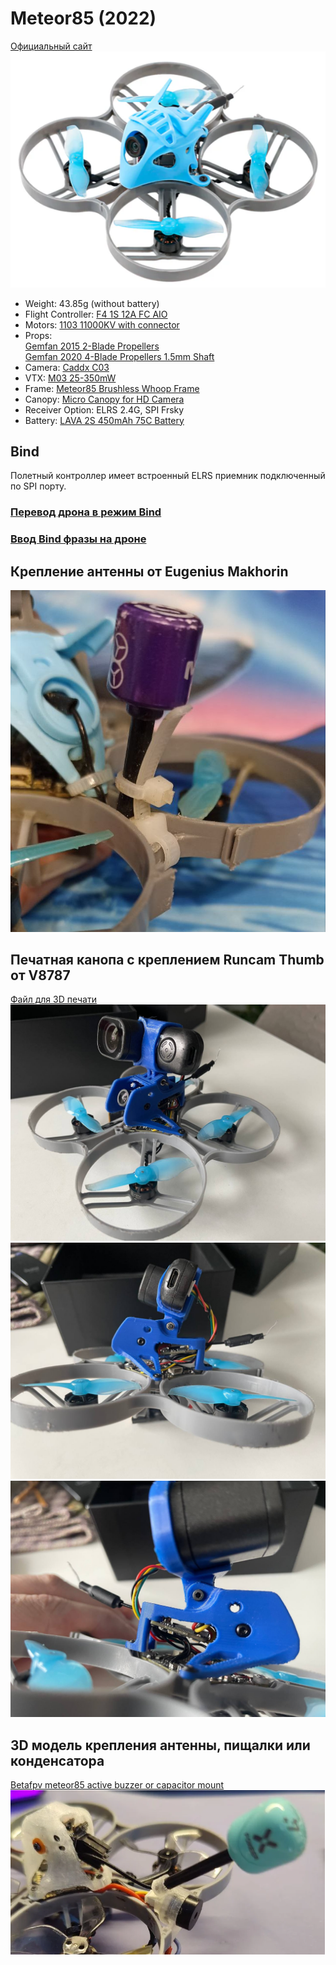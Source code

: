 # Meteor85 (2022)
[Официальный сайт](https://betafpv.com/collections/meteor-series/products/meteor85-brushless-whoop-quadcopter-2022)  
![](Meteor85.png)

 - Weight: 43.85g (without battery)
 - Flight Controller: [F4 1S 12A FC AIO](../90_Компоненты/Flight_Controller_FC_F4_1S_12A_AIO.md)
 - Motors: [1103 11000KV with connector
](https://betafpv.com/collections/motors/products/1103-brushless-motors?variant=14762596007980)
 - Props:  
[Gemfan 2015 2-Blade Propellers](https://betafpv.com/products/gemfan-2015-2-blade-propellers-4pcs-1-5mm-shaft)  
[Gemfan 2020 4-Blade Propellers 1.5mm Shaft](https://betafpv.com/collections/propellers/products/gemfan-2020-4-blade-propellers-1-5mm-shaft)
 - Camera: [Caddx C03 ](../90_Компоненты/Camera_C03.md)
 - VTX: [M03 25-350mW](../90_Компоненты/VTX_V03.md)
 - Frame: [Meteor85 Brushless Whoop Frame](https://betafpv.com/products/meteor85-brushless-whoop-frame)
 - Canopy: [Micro Canopy for HD Camera](https://betafpv.com/collections/canopy-holder/products/micro-canopy-for-hd-camera)
 - Receiver Option: ELRS 2.4G, SPI Frsky
 - Battery: [LAVA 2S 450mAh 75C Battery](https://betafpv.com/products/lava-2s-3s-4s-450mah-75c-battery-2pcs)

## Bind
Полетный контроллер имеет встроенный ELRS приемник подключенный по SPI порту.

### [Перевод дрона в режим Bind](./../../../../60_Bind/50_Режим_Bind_дрона_с_SPI.md)

### [Ввод Bind фразы на дроне](./../../../../60_Bind/54_Bind_фраза_дрона_с_SPI.md)

## Крепление антенны от Eugenius Makhorin
![](Meteor85_Antenna_mount.jpg)

## Печатная канопа с креплением Runcam Thumb от V8787
[Файл для 3D печати](Meteor_85_canopa.stl)  
![](Meteor85_canopa1.jpg)  
![](Meteor85_canopa2.jpg)  
![](Meteor85_canopa3.jpg)  

## 3D модель крепления антенны, пищалки или конденсатора
[Betafpv meteor85 active buzzer or capacitor mount](https://www.thingiverse.com/thing:6186817)  
![](Meteor85_buzzer_mount.png)